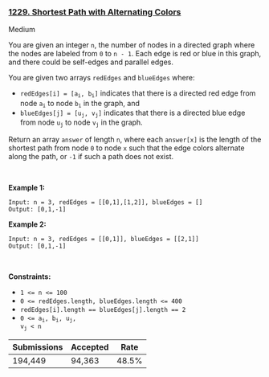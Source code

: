 ### [1229. Shortest Path with Alternating Colors](https://leetcode.com/problems/shortest-path-with-alternating-colors/)

Medium

You are given an integer `` n ``, the number of nodes in a directed graph where the nodes are labeled from `` 0 `` to `` n - 1 ``. Each edge is red or blue in this graph, and there could be self-edges and parallel edges.

You are given two arrays `` redEdges `` and `` blueEdges `` where:

*   <code>redEdges[i] = [a<sub>i</sub>, b<sub>i</sub>]</code> indicates that there is a directed red edge from node <code>a<sub>i</sub></code> to node <code>b<sub>i</sub></code> in the graph, and
*   <code>blueEdges[j] = [u<sub>j</sub>, v<sub>j</sub>]</code> indicates that there is a directed blue edge from node <code>u<sub>j</sub></code> to node <code>v<sub>j</sub></code> in the graph.

Return an array `` answer `` of length `` n ``, where each `` answer[x] `` is the length of the shortest path from node `` 0 `` to node `` x `` such that the edge colors alternate along the path, or `` -1 `` if such a path does not exist.

 

<strong class="example">Example 1:</strong>

```
Input: n = 3, redEdges = [[0,1],[1,2]], blueEdges = []
Output: [0,1,-1]
```

<strong class="example">Example 2:</strong>

```
Input: n = 3, redEdges = [[0,1]], blueEdges = [[2,1]]
Output: [0,1,-1]
```

 

__Constraints:__

*   `` 1 <= n <= 100 ``
*   `` 0 <= redEdges.length, blueEdges.length <= 400 ``
*   `` redEdges[i].length == blueEdges[j].length == 2 ``
*   <code>0 <= a<sub>i</sub>, b<sub>i</sub>, u<sub>j</sub>, v<sub>j</sub> < n</code>

| Submissions    | Accepted     | Rate   |
| -------------- | ------------ | ------ |
| 194,449 | 94,363 | 48.5% |